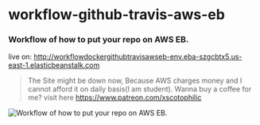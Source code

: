 # workflow-github-travis-aws-eb

### Workflow of how to put your repo on AWS EB.

live on: http://workflowdockergithubtravisawseb-env.eba-szgcbtx5.us-east-1.elasticbeanstalk.com

> The Site might be down now, Because AWS charges money and I cannot afford it on daily basis(I am student). Wanna buy a coffee for me? visit here https://www.patreon.com/xscotophilic

![Workflow of how to put your repo on AWS EB.](https://user-images.githubusercontent.com/47301282/85948261-86102400-b96d-11ea-949a-bdc860895dc4.png)
